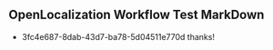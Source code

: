 ## OpenLocalization Workflow Test MarkDown
* 3fc4e687-8dab-43d7-ba78-5d04511e770d thanks!

<!--HONumber=Aug16_HO1-->


